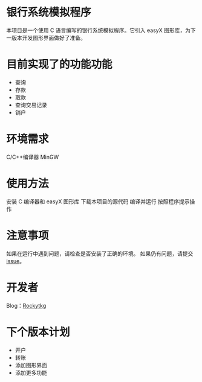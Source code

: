 # 银行系统模拟程序
本项目是一个使用 C 语言编写的银行系统模拟程序。它引入 easyX 图形库，为下一版本开发图形界面做好了准备。

# 目前实现了的功能功能
* 查询
* 存款
* 取款
* 查询交易记录
* 销户
# 环境需求
C/C++编译器 MinGW
# 使用方法
安装 C 编译器和 easyX 图形库
下载本项目的源代码
编译并运行
按照程序提示操作
# 注意事项
如果在运行中遇到问题，请检查是否安装了正确的环境。
如果仍有问题，请提交 [issue](https://github.com/Rockytkg/bank_system/issues)。
# 开发者
Blog：[Rockytkg](https://letanml.xyz)
# 下个版本计划
* 开户
* 转账
* 添加图形界面
* 添加更多功能
